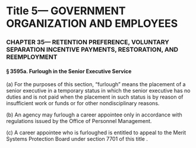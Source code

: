 
# Title 5— GOVERNMENT ORGANIZATION AND EMPLOYEES
### CHAPTER 35— RETENTION PREFERENCE, VOLUNTARY SEPARATION INCENTIVE PAYMENTS, RESTORATION, AND REEMPLOYMENT
#### § 3595a. Furlough in the Senior Executive Service

(a) For the purposes of this section, “furlough” means the placement of a senior executive in a temporary status in which the senior executive has no duties and is not paid when the placement in such status is by reason of insufficient work or funds or for other nondisciplinary reasons.

(b) An agency may furlough a career appointee only in accordance with regulations issued by the Office of Personnel Management.

(c) A career appointee who is furloughed is entitled to appeal to the Merit Systems Protection Board under section 7701 of this title .
